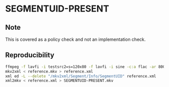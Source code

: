 # SEGMENTUID-PRESENT

## Note
This is covered as a policy check and not an implementation check.

## Reproducibility
```sh
ffmpeg -f lavfi -i testsrc2=s=120x80 -f lavfi -i sine -c:a flac -ar 8000 -vframes 2 -c:v ffv1 -level 3 -c:a flac -g 1 -y reference.mkv
mkv2xml < reference.mkv > reference.xml
xml ed -L --delete "/mkv2xml/Segment/Info/SegmentUID" reference.xml
xml2mkv < reference.xml > SEGMENTUID-PRESENT.mkv
```